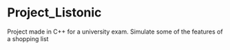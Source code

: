 # Project_Listonic
Project made in C++ for a university exam.
Simulate some of the features of a shopping list
